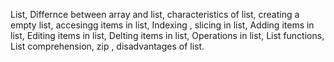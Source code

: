 List,
Differnce between array and list,
characteristics of list,
creating a empty list,
accesingg items in list,
Indexing ,
slicing in list,
Adding items in list,
Editing items in list,
Delting items in list,
Operations in list,
List functions,
List comprehension,
zip ,
disadvantages of list.

